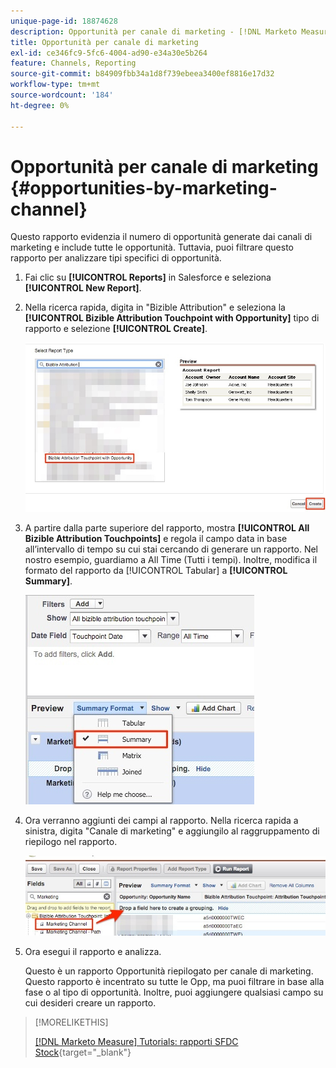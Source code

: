 ```yaml
---
unique-page-id: 18874628
description: Opportunità per canale di marketing - [!DNL Marketo Measure]
title: Opportunità per canale di marketing
exl-id: ce346fc9-5fc6-4004-ad90-e34a30e5b264
feature: Channels, Reporting
source-git-commit: b84909fbb34a1d8f739ebeea3400ef8816e17d32
workflow-type: tm+mt
source-wordcount: '184'
ht-degree: 0%

---
```


# Opportunità per canale di marketing {#opportunities-by-marketing-channel}

Questo rapporto evidenzia il numero di opportunità generate dai canali di marketing e include tutte le opportunità. Tuttavia, puoi filtrare questo rapporto per analizzare tipi specifici di opportunità.

1. Fai clic su **[!UICONTROL Reports]** in Salesforce e seleziona **[!UICONTROL New Report]**.

1. Nella ricerca rapida, digita in &quot;Bizible Attribution&quot; e seleziona la **[!UICONTROL Bizible Attribution Touchpoint with Opportunity]** tipo di rapporto e selezione **[!UICONTROL Create]**.

   ![](assets/1-2.jpg)

1. A partire dalla parte superiore del rapporto, mostra **[!UICONTROL All Bizible Attribution Touchpoints]** e regola il campo data in base all’intervallo di tempo su cui stai cercando di generare un rapporto. Nel nostro esempio, guardiamo a All Time (Tutti i tempi). Inoltre, modifica il formato del rapporto da [!UICONTROL Tabular] a **[!UICONTROL Summary]**.

   ![](assets/2-2.jpg)

1. Ora verranno aggiunti dei campi al rapporto. Nella ricerca rapida a sinistra, digita &quot;Canale di marketing&quot; e aggiungilo al raggruppamento di riepilogo nel rapporto.

   ![](assets/3-2.jpg)

1. Ora esegui il rapporto e analizza.

   Questo è un rapporto Opportunità riepilogato per canale di marketing. Questo rapporto è incentrato su tutte le Opp, ma puoi filtrare in base alla fase o al tipo di opportunità. Inoltre, puoi aggiungere qualsiasi campo su cui desideri creare un rapporto.

>[!MORELIKETHIS]
>
>[[!DNL Marketo Measure] Tutorials: rapporti SFDC Stock](https://experienceleague.adobe.com/en/docs/marketo-measure-learn/tutorials/onboarding/marketo-measure-102/stock-salesforce-reports){target="_blank"}
